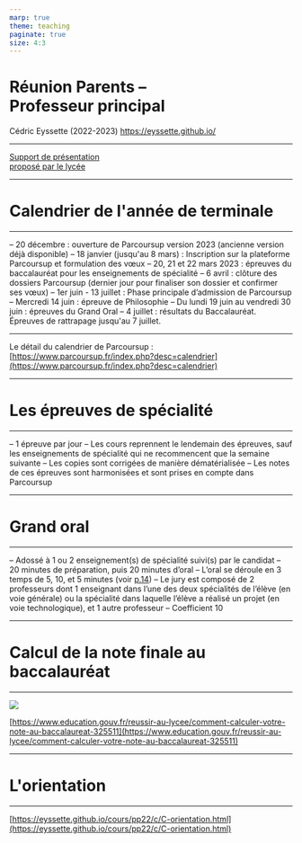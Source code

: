 ```yaml
---
marp: true
theme: teaching
paginate: true
size: 4:3
---
```


<!-- _class: titre -->

# Réunion Parents –<br>Professeur principal <!-- fit -->

Cédric Eyssette (2022-2023)
https://eyssette.github.io/

---
<!-- _class:  -->
<style scoped>
section a {font-size:1.5em; line-height:1em}
</style>
[Support de présentation <br>proposé par le lycée](https://nuage03.apps.education.fr/index.php/s/yBbH4NsLP6F9AW6)


---
<!-- _class: partie -->
# Calendrier de l'année de terminale

---
<!-- _class: fm pp -->
– 20 décembre : ouverture de Parcoursup version 2023 (ancienne version déjà disponible)
<span data-marpit-fragment="1">– 18 janvier (jusqu'au 8 mars) : Inscription sur la plateforme Parcoursup et formulation des vœux</span>
<span data-marpit-fragment="2">– 20, 21 et 22 mars 2023 : épreuves du baccalauréat pour les enseignements de spécialité</span>
<span data-marpit-fragment="3">– 6 avril : clôture des dossiers Parcoursup (dernier jour pour finaliser son dossier et confirmer ses vœux)</span>
<span data-marpit-fragment="4">– 1er juin - 13 juillet : Phase principale d’admission de Parcoursup</span>
<span data-marpit-fragment="5">– Mercredi 14 juin : épreuve de Philosophie</span>
<span data-marpit-fragment="6">– Du lundi 19 juin au vendredi 30 juin : épreuves du Grand Oral</span>
<span data-marpit-fragment="7">– 4 juillet : résultats du Baccalauréat. Épreuves de rattrapage jusqu'au 7 juillet.</span>

---
<!-- _class:  -->

Le détail du calendrier de Parcoursup : [https://www.parcoursup.fr/index.php?desc=calendrier](https://www.parcoursup.fr/index.php?desc=calendrier)


---
<!-- _class: partie -->
# Les épreuves de spécialité

---
<!-- _class:  -->
– 1 épreuve par jour
<span data-marpit-fragment="1">– Les cours reprennent le lendemain des épreuves, sauf les enseignements de spécialité qui ne recommencent que la semaine suivante</span>
<span data-marpit-fragment="2">– Les copies sont corrigées de manière dématérialisée</span>
<span data-marpit-fragment="3">– Les notes de ces épreuves sont harmonisées et sont prises en compte dans Parcoursup</span>

---
<!-- _class: partie -->
# Grand oral


---
<!-- _class: fpppp  -->
– Adossé à 1 ou 2 enseignement(s) de spécialité suivi(s) par le candidat
<span data-marpit-fragment="1">– 20 minutes de préparation, puis 20 minutes d’oral</span>
<span data-marpit-fragment="2">– L’oral se déroule en 3 temps de 5, 10, et 5 minutes (voir [p.14](https://nuage03.apps.education.fr/index.php/s/yBbH4NsLP6F9AW6))</span>
<span data-marpit-fragment="3">– Le jury est composé de 2 professeurs dont 1 enseignant dans l’une des deux spécialités de l’élève (en voie générale) ou la spécialité dans laquelle l’élève a réalisé un projet (en voie technologique), et 1 autre professeur</span>
<span data-marpit-fragment="4">– Coefficient 10</span>

---
<!-- _class: partie -->
# Calcul de la note finale au baccalauréat

---
<!-- _class: i1t1 pp vertical fmmmmmmmmmmmm -->
![](https://www.education.gouv.fr/sites/default/files/styles/embed_image/public/2021-10/r-partition-de-la-note-finale-gt-octobre-95074.jpg?itok=DKavmuZV)

[https://www.education.gouv.fr/reussir-au-lycee/comment-calculer-votre-note-au-baccalaureat-325511](https://www.education.gouv.fr/reussir-au-lycee/comment-calculer-votre-note-au-baccalaureat-325511)

---
<!-- _class: partie -->
# L'orientation


---
<!-- _class:  -->
[https://eyssette.github.io/cours/pp22/c/C-orientation.html](https://eyssette.github.io/cours/pp22/c/C-orientation.html)
